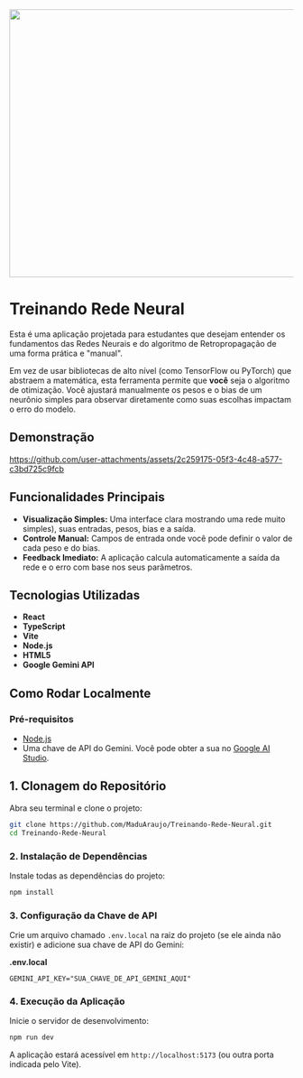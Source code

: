<div align="center">
<img width="1200" height="475" alt="GHBanner" src="https://github.com/user-attachments/assets/0aa67016-6eaf-458a-adb2-6e31a0763ed6" />
</div>

# Treinando Rede Neural

Esta é uma aplicação projetada para estudantes que desejam entender os fundamentos das Redes Neurais e do algoritmo de Retropropagação de uma forma prática e "manual".

Em vez de usar bibliotecas de alto nível (como TensorFlow ou PyTorch) que abstraem a matemática, esta ferramenta permite que **você** seja o algoritmo de otimização. Você ajustará manualmente os pesos e o bias de um neurônio simples para observar diretamente como suas escolhas impactam o erro do modelo.

## Demonstração

https://github.com/user-attachments/assets/2c259175-05f3-4c48-a577-c3bd725c9fcb

## Funcionalidades Principais

* **Visualização Simples:** Uma interface clara mostrando uma rede muito simples), suas entradas, pesos, bias e a saída.
* **Controle Manual:** Campos de entrada onde você pode definir o valor de cada peso e do bias.
* **Feedback Imediato:** A aplicação calcula automaticamente a saída da rede e o erro com base nos seus parâmetros.

## Tecnologias Utilizadas

* **React**
* **TypeScript**
* **Vite** 
* **Node.js** 
* **HTML5**
* **Google Gemini API**

## Como Rodar Localmente

### Pré-requisitos

  * [Node.js](https://nodejs.org/)
  * Uma chave de API do Gemini. Você pode obter a sua no [Google AI Studio](https://ai.studio/).

## 1. Clonagem do Repositório

Abra seu terminal e clone o projeto:

```bash
git clone https://github.com/MaduAraujo/Treinando-Rede-Neural.git
cd Treinando-Rede-Neural
```

### 2. Instalação de Dependências

Instale todas as dependências do projeto:

```bash
npm install
```

### 3. Configuração da Chave de API

Crie um arquivo chamado `.env.local` na raiz do projeto (se ele ainda não existir) e adicione sua chave de API do Gemini:

**.env.local**

```
GEMINI_API_KEY="SUA_CHAVE_DE_API_GEMINI_AQUI"
```

### 4. Execução da Aplicação

Inicie o servidor de desenvolvimento:

```bash
npm run dev
```
A aplicação estará acessível em `http://localhost:5173` (ou outra porta indicada pelo Vite).
